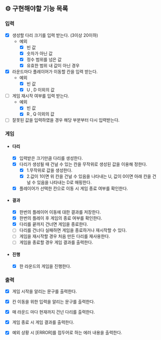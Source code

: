 ## ⚙ 구현해야할 기능 목록

### 입력

- [x] 생성할 다리 크기를 입력 받는다. (3이상 20이하)
    - 예외
        - [x] 빈 값
        - [x] 숫자가 아닌 값
        - [x] 정수 범위를 넘은 값
        - [x] 유효한 범위 내 값이 아닌 경우
- [x] 라운드마다 플레이어가 이동할 칸을 입력 받는다.
    - 예외
        - [x] 빈 값
        - [x] U , D 이외의 값

- [ ] 게임 재시작 여부를 입력 받는다.
    - 예외
        - [x] 빈 값
        - [x] R , Q 이외의 값
- [ ] 잘못된 값을 입력하였을 경우 해당 부분부터 다시 입력받는다.

### 게임

- #### 다리
    - [x] 입력받은 크기만큼 다리를 생성한다.
    - [x] 다리가 생성될 때 건널 수 있는 칸을 무작위로 생성된 값을 이용해 정한다.
        - [x] 1.무작위로 값을 생성한다.
        - [x] 2.값이 1이면 위 칸을 건널 수 있음을 나타내는 U, 값이 0이면 아래 칸을 건널 수 있음을 나타내는 D로 매핑한다.
    - [x] 플레이어가 선택한 칸으로 이동 시 게임 종료 여부를 확인한다.

- #### 결과
    - [x] 한번의 플레이어 이동에 대한 결과를 저장한다.
    - [x] 한번의 플레이 후 게임의 종료 여부를 확인한다.
    - [x] 다리를 끝까지 건너면 게임을 종료한다.
    - [ ] 다리를 건너다 실패하면 게임을 종료하거나 재시작할 수 있다.
    - [ ] 게임을 재시작할 경우 처음 만든 다리를 재사용한다.
    - [ ] 게임을 종료할 경우 게임 결과를 출력한다.

- #### 진행
    - [x] 한 라운드의 게임을 진행한다.

### 출력

- [x] 게임 시작을 알리는 문구를 출력한다.
- [x] 칸 이동을 위한 입력을 알리는 문구를 출력한다.
- [x] 매 라운드 마다 현재까지 건넌 다리를 출력한다.
- [x] 게임 종료 시 게임 결과를 출력한다.
- [x] 예외 상황 시 [ERROR]를 접두어로 하는 에러 내용을 출력한다. 

